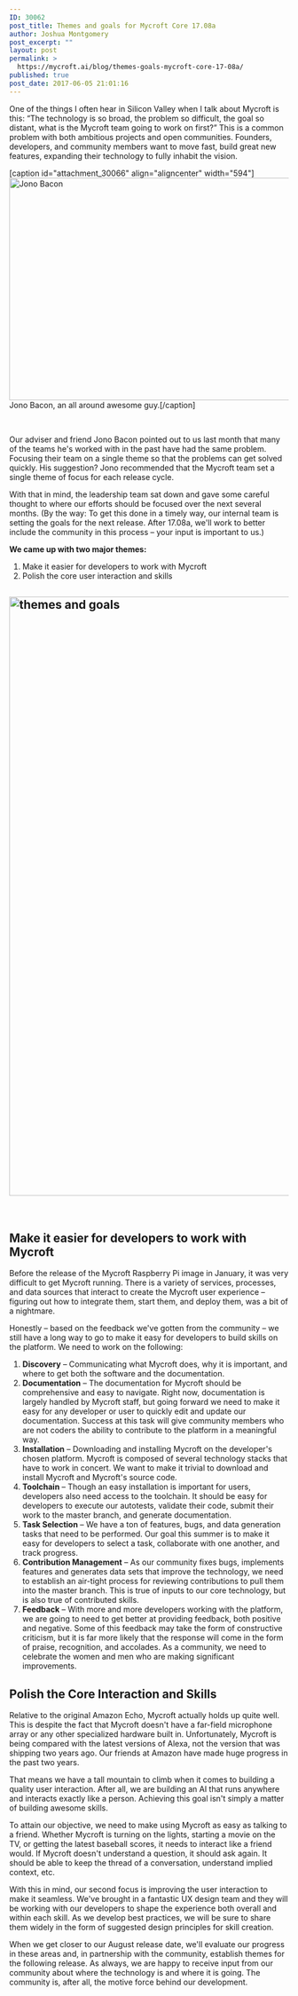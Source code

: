 ```yaml
---
ID: 30062
post_title: Themes and goals for Mycroft Core 17.08a
author: Joshua Montgomery
post_excerpt: ""
layout: post
permalink: >
  https://mycroft.ai/blog/themes-goals-mycroft-core-17-08a/
published: true
post_date: 2017-06-05 21:01:16
---
```

One of the things I often hear in Silicon Valley when I talk about Mycroft is this: “The technology is so broad, the problem so difficult, the goal so distant, what is the Mycroft team going to work on first?” This is a common problem with both ambitious projects and open communities. Founders, developers, and community members want to move fast, build great new features, expanding their technology to fully inhabit the vision.

[caption id="attachment_30066" align="aligncenter" width="594"]<img class="size-full wp-image-30066" src="https://mycroft.ai/wp-content/uploads/2017/06/JonoBaconEngadgetExpandNYDay3wEW1J_BMkcPl.png" alt="Jono Bacon" width="594" height="401" /> Jono Bacon, an all around awesome guy.[/caption]

&nbsp;

Our adviser and friend Jono Bacon pointed out to us last month that many of the teams he's worked with in the past have had the same problem. Focusing their team on a single theme so that the problems can get solved quickly. His suggestion? Jono recommended that the Mycroft team set a single theme of focus for each release cycle.

With that in mind, the leadership team sat down and gave some careful thought to where our efforts should be focused over the next several months. (By the way: To get this done in a timely way, our internal team is setting the goals for the next release. After 17.08a, we'll work to better include the community in this process – your input is important to us.)

<strong>We came up with two major themes:</strong>
<ol>
 	<li>Make it easier for developers to work with Mycroft</li>
 	<li>Polish the core user interaction and skills</li>
</ol>
<h2><strong><img class="aligncenter size-full wp-image-30079" src="https://mycroft.ai/wp-content/uploads/2017/06/diagram.001.jpeg" alt="themes and goals" width="1920" height="1080" /></strong></h2>
&nbsp;
<h2><strong>Make it easier for developers to work with Mycroft</strong></h2>
Before the release of the Mycroft Raspberry Pi image in January, it was very difficult to get Mycroft running. There is a variety of services, processes, and data sources that interact to create the Mycroft user experience – figuring out how to integrate them, start them, and deploy them, was a bit of a nightmare.

Honestly – based on the feedback we've gotten from the community – we still have a long way to go to make it easy for developers to build skills on the platform. We need to work on the following:
<ol>
 	<li><strong>Discovery</strong> – Communicating what Mycroft does, why it is important, and where to get both the software and the documentation.</li>
 	<li><strong>Documentation</strong> – The documentation for Mycroft should be comprehensive and easy to navigate. Right now, documentation is largely handled by Mycroft staff, but going forward we need to make it easy for any developer or user to quickly edit and update our documentation. Success at this task will give community members who are not coders the ability to contribute to the platform in a meaningful way.</li>
 	<li><strong>Installation</strong> – Downloading and installing Mycroft on the developer's chosen platform. Mycroft is composed of several technology stacks that have to work in concert. We want to make it trivial to download and install Mycroft and Mycroft's source code.</li>
 	<li><strong>Toolchain</strong> – Though an easy installation is important for users, developers also need access to the toolchain. It should be easy for developers to execute our autotests, validate their code, submit their work to the master branch, and generate documentation.</li>
 	<li><strong>Task Selection</strong> – We have a ton of features, bugs, and data generation tasks that need to be performed. Our goal this summer is to make it easy for developers to select a task, collaborate with one another, and track progress.</li>
 	<li><strong>Contribution Management</strong> – As our community fixes bugs, implements features and generates data sets that improve the technology, we need to establish an air-tight process for reviewing contributions to pull them into the master branch. This is true of inputs to our core technology, but is also true of contributed skills.</li>
 	<li><strong>Feedback</strong> – With more and more developers working with the platform, we are going to need to get better at providing feedback, both positive and negative. Some of this feedback may take the form of constructive criticism, but it is far more likely that the response will come in the form of praise, recognition, and accolades. As a community, we need to celebrate the women and men who are making significant improvements.</li>
</ol>
<h2><strong>Polish the Core Interaction and Skills</strong></h2>
Relative to the original Amazon Echo, Mycroft actually holds up quite well. This is despite the fact that Mycroft doesn't have a far-field microphone array or any other specialized hardware built in. Unfortunately, Mycroft is being compared with the latest versions of Alexa, not the version that was shipping two years ago. Our friends at Amazon have made huge progress in the past two years.

That means we have a tall mountain to climb when it comes to building a quality user interaction. After all, we are building an AI that runs anywhere and interacts exactly like a person. Achieving this goal isn't simply a matter of building awesome skills.

To attain our objective, we need to make using Mycroft as easy as talking to a friend. Whether Mycroft is turning on the lights, starting a movie on the TV, or getting the latest baseball scores, it needs to interact like a friend would. If Mycroft doesn't understand a question, it should ask again. It should be able to keep the thread of a conversation, understand implied context, etc.

With this in mind, our second focus is improving the user interaction to make it seamless. We've brought in a fantastic UX design team and they will be working with our developers to shape the experience both overall and within each skill. As we develop best practices, we will be sure to share them widely in the form of suggested design principles for skill creation.

When we get closer to our August release date, we'll evaluate our progress in these areas and, in partnership with the community, establish themes for the following release. As always, we are happy to receive input from our community about where the technology is and where it is going. The community is, after all, the motive force behind our development.